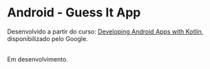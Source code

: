 # Android - Guess It App
Desenvolvido a partir do curso: [Developing Android Apps with Kotlin](https://www.udacity.com/course/developing-android-apps-with-kotlin--ud9012), disponibilizado pelo Google.<br><br>

Em desenvolvimento.

